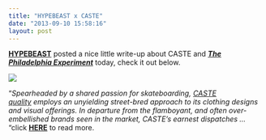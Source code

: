 ```yaml
---
title: "HYPEBEAST x CASTE"
date: "2013-09-10 15:58:16"
layout: post
---
```


<p></p>
<p><strong><a href="http://hypebeast.com/">HYPEBEAST</a></strong> posted a nice little write-up about CASTE and <a href="http://store.castequality.com"><strong><em>Th<strong>e</strong> Philadelphia Experiment</em></strong></a> today, check it out below.</p>
<p><a href="http://hypebeast.com/2013/9/caste-quality-the-philadelphia-experiment-video"><img src="http://media.tumblr.com/6647e52144c31264691cd127f09a7c81/tumblr_inline_msx2ztkOXK1qz4rgp.png"/></a></p>

<p></p>
<p><span>&#8220;<em>Spearheaded by a shared passion for skateboarding, </em></span><em><a href="http://hypebeast.com/tags/caste-quality/" title="CASTE Quality">CASTE quality</a></em><span><em> employs an unyielding street-bred approach to its clothing designs and visual offerings. In departure from the flamboyant, and often over-embellished brands seen in the market, CASTE’s earnest dispatches &#8230;</em> &#8220;click <a href="http://hypebeast.com/2013/9/caste-quality-the-philadelphia-experiment-video"><strong>HERE</strong></a> to read more.</span></p>
